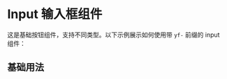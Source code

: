 # Input 输入框组件

这是基础按钮组件，支持不同类型。以下示例展示如何使用带 `yf-` 前缀的 input 组件：

## 基础用法

<DemoBlock src="yf-input/basic" content="组件使用的基本使用" />


<script setup>
</script>


